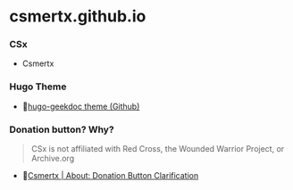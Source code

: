 # csmertx.github.io

### CSx

- Csmertx

### Hugo Theme

- 🔗[hugo-geekdoc theme (Github)](https://github.com/thegeeklab/hugo-geekdoc)

### Donation button? Why?

> CSx is not affiliated with Red Cross, the Wounded Warrior Project, or Archive.org

- 🔗[Csmertx | About: Donation Button Clarification](https://csmertx.github.io/About/csmertx/#donation-button-clarification)
